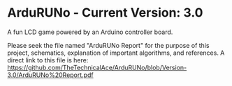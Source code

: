 # ArduRUNo - Current Version: 3.0
A fun LCD game powered by an Arduino controller board.

Please seek the file named "ArduRUNo Report" for the purpose of this project, schematics, explanation of important algorithms, and references. A direct link to this file is here: https://github.com/TheTechnicalAce/ArduRUNo/blob/Version-3.0/ArduRUNo%20Report.pdf
